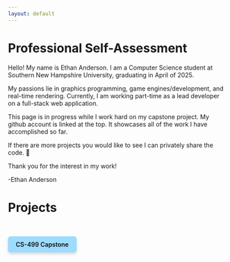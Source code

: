 ```yaml
---
layout: default
---
```


# Professional Self-Assessment

Hello! My name is Ethan Anderson. I am a Computer Science student at Southern New Hampshire University, graduating in April of 2025.

My passions lie in graphics programming, game engines/development, and real-time rendering. Currently, I am working part-time as a lead developer on a full-stack web application.

This page is in progress while I work hard on my capstone project. My github account is linked at the top. It showcases all of the work I have accomplished so far. 

If there are more projects you would like to see I can privately share the code. 👀

Thank you for the interest in my work!

-Ethan Anderson

# Projects

<a href="./capstone.html" class="btn btn-capstone">CS-499 Capstone</a>

<style>
  .btn {
    display: inline-block;
    padding: 10px 18px;
    background-color: #9ddcff;
    color: #111;
    font-weight: 600;
    text-decoration: none;
    border-radius: 6px;
    box-shadow: 0 4px 6px rgba(0,0,0,0.15);
    transition: background-color 0.3s ease, transform 0.2s ease;
    margin: 20px 0;
  }
  
  .btn:hover {
    background-color: #6bcaff;
    transform: translateY(-2px);
  }
  
  .btn-capstone {
    margin-top: 30px;
  }
</style>

